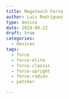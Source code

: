 ```yaml
---
title: Megatouch Force
author: Luis Rodriguez
type: device
date: 2019-09-22
draft: true
categories:
  - Devices
tags:
  - force
  - force-elite
  - force-classic
  - force-upright
  - force-radion
  - patcher

---
```




<!--more-->